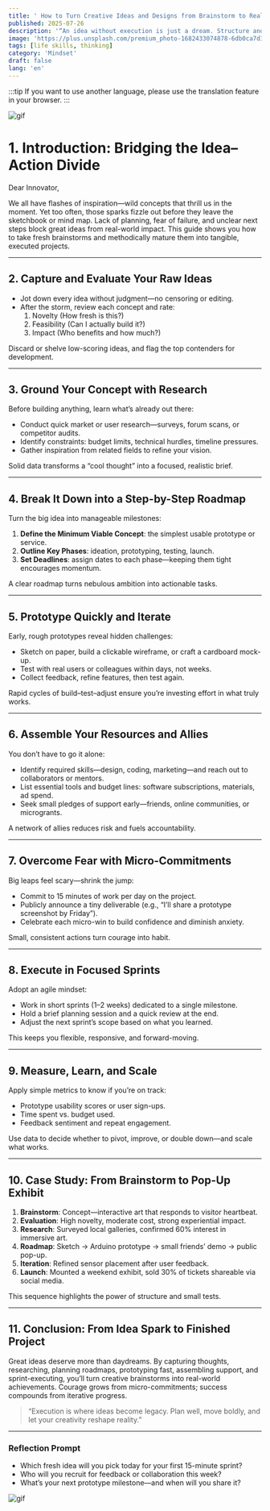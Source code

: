 ```yaml
---
title: ' How to Turn Creative Ideas and Designs from Brainstorm to Reality'
published: 2025-07-26
description: '“An idea without execution is just a dream. Structure and courage bring it to life.”'
image: 'https://plus.unsplash.com/premium_photo-1682433074878-6db0ca7d3f67?w=600&auto=format&fit=crop&q=60&ixlib=rb-4.1.0&ixid=M3wxMjA3fDB8MHxwaG90by1yZWxhdGVkfDh8fHxlbnwwfHx8fHw%3D'
tags: [life skills, thinking]
category: 'Mindset'
draft: false 
lang: 'en'
---
```


:::tip
If you want to use another language, please use the translation feature in your browser.
:::

![gif](https://media1.tenor.com/m/ZSrQ-qmx-VgAAAAd/anime-letters.gif)

# 1. Introduction: Bridging the Idea–Action Divide

Dear Innovator,

We all have flashes of inspiration—wild concepts that thrill us in the moment. Yet too often, those sparks fizzle out before they leave the sketchbook or mind map. Lack of planning, fear of failure, and unclear next steps block great ideas from real-world impact. This guide shows you how to take fresh brainstorms and methodically mature them into tangible, executed projects.

---

## 2. Capture and Evaluate Your Raw Ideas

- Jot down every idea without judgment—no censoring or editing.  
- After the storm, review each concept and rate:  
  1. Novelty (How fresh is this?)  
  2. Feasibility (Can I actually build it?)  
  3. Impact (Who benefits and how much?)  

Discard or shelve low-scoring ideas, and flag the top contenders for development.

---

## 3. Ground Your Concept with Research

Before building anything, learn what’s already out there:

- Conduct quick market or user research—surveys, forum scans, or competitor audits.  
- Identify constraints: budget limits, technical hurdles, timeline pressures.  
- Gather inspiration from related fields to refine your vision.

Solid data transforms a “cool thought” into a focused, realistic brief.

---

## 4. Break It Down into a Step-by-Step Roadmap

Turn the big idea into manageable milestones:

1. **Define the Minimum Viable Concept**: the simplest usable prototype or service.  
2. **Outline Key Phases**: ideation, prototyping, testing, launch.  
3. **Set Deadlines**: assign dates to each phase—keeping them tight encourages momentum.  

A clear roadmap turns nebulous ambition into actionable tasks.

---

## 5. Prototype Quickly and Iterate

Early, rough prototypes reveal hidden challenges:

- Sketch on paper, build a clickable wireframe, or craft a cardboard mock-up.  
- Test with real users or colleagues within days, not weeks.  
- Collect feedback, refine features, then test again.

Rapid cycles of build–test–adjust ensure you’re investing effort in what truly works.

---

## 6. Assemble Your Resources and Allies

You don’t have to go it alone:

- Identify required skills—design, coding, marketing—and reach out to collaborators or mentors.  
- List essential tools and budget lines: software subscriptions, materials, ad spend.  
- Seek small pledges of support early—friends, online communities, or microgrants.

A network of allies reduces risk and fuels accountability.

---

## 7. Overcome Fear with Micro-Commitments

Big leaps feel scary—shrink the jump:

- Commit to 15 minutes of work per day on the project.  
- Publicly announce a tiny deliverable (e.g., “I’ll share a prototype screenshot by Friday”).  
- Celebrate each micro-win to build confidence and diminish anxiety.

Small, consistent actions turn courage into habit.

---

## 8. Execute in Focused Sprints

Adopt an agile mindset:

- Work in short sprints (1–2 weeks) dedicated to a single milestone.  
- Hold a brief planning session and a quick review at the end.  
- Adjust the next sprint’s scope based on what you learned.

This keeps you flexible, responsive, and forward-moving.

---

## 9. Measure, Learn, and Scale

Apply simple metrics to know if you’re on track:

- Prototype usability scores or user sign-ups.  
- Time spent vs. budget used.  
- Feedback sentiment and repeat engagement.

Use data to decide whether to pivot, improve, or double down—and scale what works.

---

## 10. Case Study: From Brainstorm to Pop-Up Exhibit

1. **Brainstorm**: Concept—interactive art that responds to visitor heartbeat.  
2. **Evaluation**: High novelty, moderate cost, strong experiential impact.  
3. **Research**: Surveyed local galleries, confirmed 60% interest in immersive art.  
4. **Roadmap**: Sketch → Arduino prototype → small friends’ demo → public pop-up.  
5. **Iteration**: Refined sensor placement after user feedback.  
6. **Launch**: Mounted a weekend exhibit, sold 30% of tickets shareable via social media.

This sequence highlights the power of structure and small tests.

---

## 11. Conclusion: From Idea Spark to Finished Project

Great ideas deserve more than daydreams. By capturing thoughts, researching, planning roadmaps, prototyping fast, assembling support, and sprint-executing, you’ll turn creative brainstorms into real-world achievements. Courage grows from micro-commitments; success compounds from iterative progress.

> “Execution is where ideas become legacy. Plan well, move boldly, and let your creativity reshape reality.”

---

### Reflection Prompt

- Which fresh idea will you pick today for your first 15-minute sprint?  
- Who will you recruit for feedback or collaboration this week?  
- What’s your next prototype milestone—and when will you share it?  

![gif](https://media.tenor.com/MUPLXu5TIiYAAAAM/majo-no-tabitabi-elaina.gif)